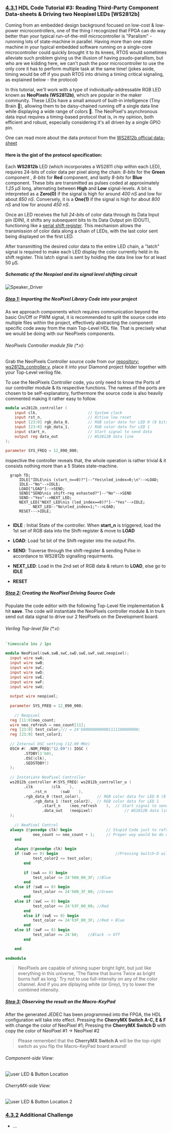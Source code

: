 ### [4.3.1](#Chapter4_3_1) HDL Code Tutorial #3: Reading Third-Party Component Data-sheets & Driving two Neopixel LEDs [WS2812b]

Coming from an embedded design background focused on low-cost & low-power microcontrollers, one of the thing I recognized that FPGA can do way better than your typical run-of-the-mill microcontroller is "Paralism" - runnning lots of state-machine in parallel. Having more than one state machine in your typical embedded software running on a single-core microcontroller could quickly brought it to its knees, RTOS would sometimes alleviate such problem giving us the illusion of having psudo-parallism, but who are we kidding here, we can't push the poor microcontroller to use the only core it has to perform multiple task at the same time! (jokes aside, timing would be off if you push RTOS into driving a timing critical signaling, as explained below - the protocol)

In this tutorial, we'll work with a type of individually-addressable RGB LED known as **NeoPixels (WS2812b)**, which are popular in the maker community. These LEDs have a small amount of built-in intelligence (Tiny Brain 🧠), allowing them to be daisy-chained running off a single data line while displaying a wide range of colors 🌈. The NeoPixel's asynchronous data input requires a timing-based protocol that is, in my opinion, both efficient and robust, especially considering it's all driven by a single GPIO pin.

One can read more about the data protocol from the [WS2812b official data-sheet](https://github.com/TomatoCube18/Lattice_FPGA_MacroKeys/blob/main/Relevant_Docs_DataSheets/WorldSemi-WS2812B.pdf)

#### Here is the gist of the protocol specification:

Each **WS2812b** LED (which incorporates a WS2811 chip within each LED), requires 24-bits of color data per pixel along the chain: _8-bits_ for the **Green** component , _8-bits_ for **Red** component, and lastly _8-bits_ for **Blue** component. These bits are transmitted as pulses coded at approximately _1.25 µS_ long, alternating between **High** and **Low** signal-levels. A bit is interpreted as a **Zero(0)** if the signal is high for around _400 nS_ and low for about _850 nS_. Conversely, it is a **One(1)** if the signal is high for about _800 nS_ and low for around _450 nS_.

Once an LED receives the full _24-bits_ of color data through its Data Input pin (DIN), it shifts any subsequent bits to its Data Output pin (DOUT), functioning like a [serial shift register](https://en.wikipedia.org/wiki/Shift_register#Serial-in_serial-out_(SISO)). This mechanism allows the transmission of color data along a chain of LEDs, with the last color sent being displayed on the first LED.

After transmitting the desired color data to the entire LED chain, a "latch" signal is required to make each LED display the color currently held in its shift register. This latch signal is sent by holding the data line low for at least 50 µS.

##### Schematic of the Neopixel and its signal level shifting circuit 

![Speaker_Driver](https://github.com/TomatoCube18/Lattice_FPGA_MacroKeys/blob/main/Tutorial_Files/Tutorial_3/Images/Tutorial03-01-Neopixel.png?raw=true)



##### [Step 1:](#Chapter4_3_1_1) Importing the NeoPixel Library Code into your project

As we approach components which requires communication beyond the basic On/Off or PWM signal, it is recommended to split the source code into multiple files within the project, effectively abstracting the component specific code away from the main Top-Level HDL file. That is precisely what we would be doing with our NeoPixels components.

###### NeoPixels Controller module file (\*.v):
Grab the NeoPixels Controller source code from our [repository: ws2812b_controller.v](https://github.com/TomatoCube18/Lattice_FPGA_MacroKeys/blob/main/Tutorial_Files/Tutorial_3/Files/Tutorial03-02-ws2812b_controller.v), place it into your Diamond project folder together with your Top-Level verilog file.

To use the NeoPixels Controller code, you only need to know the Ports of our controller module & its respective functions. The names of the ports are chosen to be self-explanatory,  furthermore the source code is also heavily commented making it rather easy to follow.

```verilog
module ws2812b_controller (
    input clk,                      // System clock
    input rst_n,                    // Active low reset
    input [23:0] rgb_data_0,      	// RGB color data for LED 0 (8 bits for each of R, G, B)
    input [23:0] rgb_data_1,      	// RGB color data for LED 1
  	input start_n,                	// Start signal to send data
    output reg data_out             // WS2812B data line
);

parameter SYS_FREQ = 12_090_000; 
```

inspective the controller reveals that, the whole operation is rather trivial & it consists nothing more than a 5 States state-machine.


```mermaid
  graph TD;
      IDLE["IDLE\nis (start_n==0)?"]--"Yes\nled_index=0;\n"-->LOAD;
      IDLE--"No"-->IDLE;
      LOAD["LOAD"]-->SEND;
      SEND["SEND\nis shift-reg exhasted?"]--"No"-->SEND
      SEND--"Yes"-->NEXT_LED;
      NEXT_LED["NEXT_LED\nis (led_index==0)?"]--"Yes"-->IDLE;
			NEXT_LED--"No\nled_index=1;"-->LOAD; 
      RESET--->IDLE;
      
````

* **IDLE** : Initial State of the controller. When **start_n** is triggered, load the 1st set of RGB data into the Shift-register & move to **LOAD**

* **LOAD**: Load 1st bit of the Shift-register into the output Pin.

* **SEND**: Traverse through the shift-register & sending Pulse in accordance to WS2812b signalling requirments.

* **NEXT_LED**: Load in the 2nd set of RGB data & return to **LOAD**, else go to **IDLE**

* **RESET**



##### [Step 2:](#Chapter4_3_1_2) Creating the NeoPixel Driving Source Code

Populate the code editor with the following Top-Level file implementation & hit **save**. The code will instantiate the NeoPixels controller module & in trurn send out data signal to drive our 2 NeoPixels on the Development board.

###### Verilog Top-level file (\*.v):
```verilog
`timescale 1ns / 1ps
 
module NeoPixel(swA,swB,swC,swD,swE,swF,swU,neopixel);
  input wire swA;	
  input wire swB;
  input wire swC;
  input wire swD;
  input wire swE;
  input wire swF;	
  input wire swU;
  
  output wire neopixel;
  
  parameter SYS_FREQ = 12_090_000;
   
	// Neopixel
  reg [11:0]neo_count;
  wire neo_refresh = neo_count[11];
  reg [23:0] test_color;/// = 24'b000000000001111100000000;
  reg [23:0] test_color2;
   
  // Internal OSC setting (12.09 MHz)
  OSCH #( .NOM_FREQ("12.09")) IOSC (
        .STDBY(1'b0),
        .OSC(clk),
        .SEDSTDBY()
  );
  
  // Instatiate NeoPixel Controller
  ws2812b_controller #(SYS_FREQ) ws2812b_controller_u (
        .clk     	(clk    ), 
    		.rst_n   	(swU    ),
        .rgb_data_0	(test_color),		// RGB color data for LED 0 (8 bits for each of R, G, B)
    		.rgb_data_1	(test_color2),	// RGB color data for LED 1
				.start_n	(neo_refresh	),	// Start signal to send data
				.data_out	(neopixel)				// WS2812B data line        
  );
  
	// NeoPixel Control
  always @(posedge clk) begin				// Stupid Code just to refresh the color!!
			neo_count <= neo_count + 1;		// Proper way would be do detect Trasition of Switch State
	end
  
	always @(posedge clk) begin
    if (swD == 0) begin							//Pressing Switch-D will Copy Color from LED 0 -> LED 1
			test_color2 <= test_color;		
		end 
		
		if (swA == 0) begin
			test_color <= 24'h00_00_3F;	//Blue		
		end 
    else if (swB == 0) begin
			test_color <= 24'h00_3F_00;	//Green			
		end 
    else if (swC == 0) begin
			test_color <= 24'h3F_00_00;	//Red 	
		end 
		else if (swE == 0) begin
			test_color <= 24'h3F_00_3F;	//Red + Blue
		end 
    else if (swF == 0) begin
			test_color <= 24'b0;	//Black -> Off
		end 

	end
 
endmodule
```

> NeoPixels are capable of shining super bright light, but just like everything in this universe, 'The flame that burns Twice as bright burns half as long.' Try not to use full-intensity on any of the color channel. And if you are diplaying white (or Grey), try to lower the combined intensity.



##### [Step 3:](#Chapter4_3_1_3) Observing the result on the Macro-KeyPad
After the generated JEDEC has been programmed into the FPGA, the HDL configuration will take into effect. Pressing the **CherryMX Switch A-C, E & F** with change the color of NeoPixel #1; Pressing the **CherryMX Switch D** with copy the color of NeoPixel #1 → NeoPixel #2

> Please rememberl that the **CherryMX Switch A** will be the top-right switch as you flip the Macro-KeyPad board around!

###### Component-side View:
![user LED & Button Location](https://github.com/TomatoCube18/Lattice_FPGA_MacroKeys/blob/main/Tutorial_Files/Tutorial_3/Images/Tutorial03-02-Neopixel_Location.png?raw=true)

###### CherryMX-side View:
![user LED & Button Location 2](https://github.com/TomatoCube18/Lattice_FPGA_MacroKeys/blob/main/Tutorial_Files/Tutorial_3/Images/Tutorial03-02-Neopixel_Location2.png?raw=true)


### [4.3.2](#Chapter4_3_2) Additional Challenge
* ...



[Lattice]:(https://www.latticesemi.com)